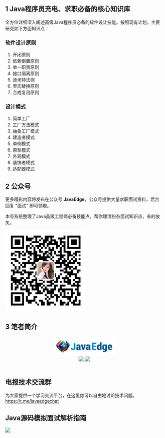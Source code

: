 ## 1 Java程序员充电、求职必备的核心知识库

全方位详细深入阐述高级Java程序员必备的软件设计技能。按照现有计划，主要研究如下方面知识点：

### 软件设计原则
1. 开闭原则
2. 依赖倒置原则
3. 单一职责原则
4. 接口隔离原则
5. 迪米特法则
6. 里氏替换原则
7. 合成复用原则

### 设计模式
1. 简单工厂
2. 工厂方法模式
3. 抽象工厂模式
4. 建造者模式
5. 单例模式
6. 原型模式
7. 外观模式
8. 装饰者模式
9. 适配器模式

## 2 公众号

更多精彩内容将发布在公众号 **JavaEdge**，公众号提供大量求职面试资料，后台回复 "面试" 即可领取。

本号系统整理了Java高级工程师必备技能点，帮你理清纷杂面试知识点，有的放矢。

<img src="assets/公众号.jpg">

## 3 笔者简介

<div align="center">
    <img src="assets/LOGO.jpg" width="200px">
    <br>
    <a href="https://github.com/Java-Edge/Java-Interview-Tutorial"> <img src="https://img.shields.io/badge/>-read-4ab8a1.svg"></a>  <a href="https://github.com/Java-Edge"> <img src="https://img.shields.io/badge/_-more-4ab8a1.svg"></a>
    <br> <br>
</div>

## 电报技术交流群

为大家提供一个学习交流平台，在这里你可以自由地讨论技术问题。
https://t.me/javaedgechat

## Java源码模拟面试解析指南

<a href="https://www.nowcoder.com/tutorial/10029/index">
    <img src="assets/牛客专刊.png" width="80px"></a>

